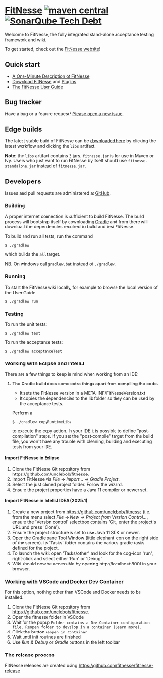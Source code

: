 # [FitNesse](https://fitnesse.org/)  [![maven central](https://maven-badges.herokuapp.com/maven-central/org.fitnesse/fitnesse/badge.svg?style=flat)](https://maven-badges.herokuapp.com/maven-central/org.fitnesse/fitnesse) [![SonarQube Tech Debt](https://img.shields.io/sonar/http/nemo.sonarqube.org/org.fitnesse:fitnesse/tech_debt.svg)](http://nemo.sonarqube.org/dashboard/index?id=org.fitnesse%3Afitnesse)

Welcome to FitNesse, the fully integrated stand-alone acceptance testing framework and wiki.

To get started, check out the [FitNesse website](https://fitnesse.org/)!



## Quick start

* [A One-Minute Description of FitNesse](https://fitnesse.org/FitNesse/UserGuide/OneMinuteDescription.html)
* [Download FitNesse](https://fitnesse.org/FitNesseDownload.html) and [Plugins](https://fitnesse.org/PlugIns.html)
* [The FitNesse User Guide](https://fitnesse.org/FitNesse/UserGuide.html)



## Bug tracker

Have a bug or a feature request? [Please open a new issue](https://github.com/unclebob/fitnesse/issues).


## Edge builds

The latest stable build of FitNesse can be [downloaded here](https://github.com/unclebob/fitnesse/actions) by clicking the latest workflow and clicking the `libs` artifact.

**Note**: the `libs` artifact contains 2 jars. `fitnesse.jar` is for use in Maven or Ivy. Users who just want to run FitNesse by itself should use `fitnesse-standalone.jar` instead of `fitnesse.jar`.

## Developers

Issues and pull requests are administered at [GitHub](https://github.com/unclebob/fitnesse/issues).

### Building

A proper internet connection is sufficient to build FitNesse. The build process will bootstrap itself by downloading [Gradle](http://gradle.org) and from there will download the dependencies required to build and test FitNesse.

To build and run all tests, run the command

```
$ ./gradlew
```

which builds the `all` target.

NB. On windows call `gradlew.bat` instead of `./gradlew`.

### Running

To start the FitNesse wiki locally, for example to browse the local version of the User Guide

```
$ ./gradlew run
```

### Testing

To run the unit tests:

```
$ ./gradlew test
```

To run the acceptance tests:

```
$ ./gradlew acceptanceTest
```



### Working with Eclipse and IntelliJ

There are a few things to keep in mind when working from an IDE:

1. The Gradle build  does some extra things apart from compiling the code.
    * It sets the FitNesse version in a META-INF/FitNesseVersion.txt
    * It copies the dependencies to the lib folder so they can be used by the acceptance tests.

   Perform a
   ```
   $ ./gradlew copyRuntimeLibs
   ```
   to execute the copy action. In your IDE it is possible to define "post-compilation" steps. If
   you set the "post-compile" target from the build file, you won't have any trouble with
   cleaning, building and executing tests from your IDE.


#### Import FitNesse in Eclipse

1. Clone the FitNesse Git repository from https://github.com/unclebob/fitnesse.
2. Import FitNesse via _File_ -> _Import..._ -> _Gradle Project_.
3. Select the just cloned project folder. Follow the wizard.
4. Ensure the project properties have a Java 11 compiler or newer set.

#### Import FitNesse in IntelliJ IDEA (2025.1)

1. Create a new project from https://github.com/unclebob/fitnesse (i.e. from the menu select _File_ -> _New_ -> _Project from Version Control..._,
   ensure the 'Version control' selectbox contains 'Git', enter the project's URL and press 'Clone').
2. Ensure the project structure is set to use Java 11 SDK or newer.
3. Open the Gradle pane Tool Window (little elephant icon on the right side of the screen). Its 'Tasks' folder contains
   the various gradle tasks defined for the project.
4. To launch the wiki: open 'Tasks/other' and look for the cog-icon 'run', right-click and select either 'Run' or 'Debug'
5. Wiki should now be accessible by opening http://localhost:8001 in your browser.





### Working with VSCode and Docker Dev Container

For this option, nothing other than VSCode and Docker needs to be installed.

1. Clone the FitNesse Git repository from https://github.com/unclebob/fitnesse.
2. Open the fitnesse folder in VSCode
3. Wait for the popup `Folder contains a Dev Container configuration file. Reopen folder to develop in a container (learn more).`
4. Click the button `Reopen in Container`
5. Wait until init routines are finished
6. Use _Run & Debug_ or _Gradle_ buttons in the left toolbar



### The release process

FitNesse releases are created using https://github.com/fitnesse/fitnesse-release
